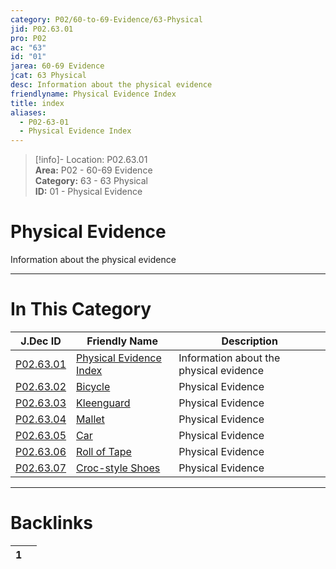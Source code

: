 ```yaml
---  
category: P02/60-to-69-Evidence/63-Physical  
jid: P02.63.01  
pro: P02  
ac: "63"  
id: "01"  
jarea: 60-69 Evidence  
jcat: 63 Physical  
desc: Information about the physical evidence  
friendlyname: Physical Evidence Index  
title: index  
aliases:  
  - P02-63-01  
  - Physical Evidence Index  
---  
```

>[!info]- Location: P02.63.01  
>**Area:** P02 - 60-69 Evidence  
>**Category:** 63 - 63 Physical  
>**ID:** 01 - Physical Evidence  
  
# Physical Evidence  
  
Information about the physical evidence  
   
  
  
---  
# In This Category  
  
| J.Dec ID                                                                                           | Friendly Name                                                                                             | Description                             |  
| -------------------------------------------------------------------------------------------------- | --------------------------------------------------------------------------------------------------------- | --------------------------------------- |  
| [P02.63.01](index.md#)               | [Physical Evidence Index](index.md#)        | Information about the physical evidence |  
| [P02.63.02](./02-Bicycle.md#)          | [Bicycle](./02-Bicycle.md#)                   | Physical Evidence                       |  
| [P02.63.03](./03-Kleenguard.md#)       | [Kleenguard](./03-Kleenguard.md#)             | Physical Evidence                       |  
| [P02.63.04](./04-Mallet.md#)           | [Mallet](./04-Mallet.md#)                     | Physical Evidence                       |  
| [P02.63.05](./05-Car.md#)              | [Car](./05-Car.md#)                           | Physical Evidence                       |  
| [P02.63.06](./06-Roll-of-Tape.md#)     | [Roll of Tape](./06-Roll-of-Tape.md#)         | Physical Evidence                       |  
| [P02.63.07](./07-Croc-style-Shoes.md#) | [Croc-style Shoes](./07-Croc-style-Shoes.md#) | Physical Evidence                       |  
  
  
---  
# Backlinks  
<div><table class="dataview table-view-table"><thead class="table-view-thead"><tr class="table-view-tr-header"><th class="table-view-th"><span></span><span class="dataview small-text">1</span></th><th class="table-view-th"><span></span></th></tr></thead><tbody class="table-view-tbody"></tbody></table></div>